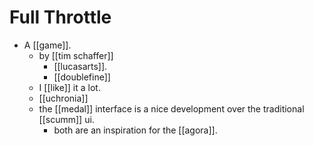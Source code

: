 # Full Throttle

- A [[game]].
  - by [[tim schaffer]]
    - [[lucasarts]].
    - [[doublefine]]
  - I [[like]] it a lot.
  - [[uchronia]]
  - the [[medal]] interface is a nice development over the traditional [[scumm]] ui.
    - both are an inspiration for the [[agora]].

